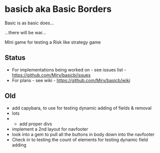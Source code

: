 # basicb aka Basic Borders
Basic is as basic does...

...there will be war...

Mini game for testing a Risk like strategy game

## Status

- For implementations being worked on - see issues list - https://github.com/Mirv/basicb/issues
- For plans - see wiki - https://github.com/Mirv/basicb/wiki

## Old

- add capybara, to use for testing dynamic adding of fields  & removal
- lots
- - add proper divs
- implement a 2nd layout for navfooter
- look into a gem to pull all the buttons in body down into the navfooter
- Check in to testing the count of elements for testing dynamic field adding

